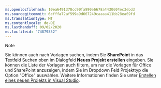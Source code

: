```yaml
---
ms.openlocfilehash: 10ea6491378cc90fa890e6678a4430604ec3ebd3
ms.sourcegitcommit: 6cfffa72af599a9d667249caaaa411bb28ea69fd
ms.translationtype: MT
ms.contentlocale: de-DE
ms.lasthandoff: 09/02/2020
ms.locfileid: "74879352"
---
```

>[!NOTE]
> Sie können auch nach Vorlagen suchen, indem Sie **SharePoint** in das Textfeld Suchen oben im Dialogfeld **Neues Projekt erstellen** eingeben. Sie können die Liste der Vorlagen auch filtern, um nur die Vorlagen für Office und SharePoint anzuzeigen, indem Sie im Dropdown Feld Projekttyp die Option "Office" auswählen. Weitere Informationen finden Sie unter [Erstellen eines neuen Projekts in Visual Studio](../../ide/create-new-project.md).
